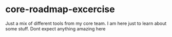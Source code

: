 # core-roadmap-excercise
Just a mix of different tools from my core team. I am here just to learn about some stuff. Dont expect anything amazing here
